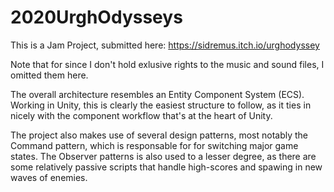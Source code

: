 # 2020UrghOdysseys

This is a Jam Project, submitted here:
https://sidremus.itch.io/urghodyssey

Note that for since I don't hold exlusive rights to the music and sound files, I omitted them here.

The overall architecture resembles an Entity Component System (ECS). Working in Unity, this is clearly the easiest structure to follow, as it ties in nicely with the component workflow that's at the heart of Unity.

The project also makes use of several design patterns, most notably the Command pattern, which is responsable for for switching major game states. The Observer patterns is also used to a lesser degree, as there are some relatively passive scripts that handle high-scores and spawing in new waves of enemies.
